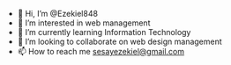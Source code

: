 - 👋 Hi, I’m @Ezekiel848
- 👀 I’m interested in web management
- 🌱 I’m currently learning Information Technology
- 💞️ I’m looking to collaborate on web design management
- 📫 How to reach me sesayezekiel@gmail.com

<!---
Ezekiel848/Ezekiel848 is a ✨ special ✨ repository because its `README.md` (this file) appears on your GitHub profile.
You can click the Preview link to take a look at your changes.
--->
